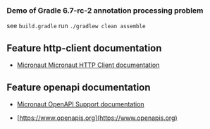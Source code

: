### Demo of Gradle 6.7-rc-2 annotation processing problem
see `build.gradle`
run `./gradlew clean assemble`

## Feature http-client documentation

- [Micronaut Micronaut HTTP Client documentation](https://docs.micronaut.io/latest/guide/index.html#httpClient)

## Feature openapi documentation

- [Micronaut OpenAPI Support documentation](https://micronaut-projects.github.io/micronaut-openapi/latest/guide/index.html)

- [https://www.openapis.org](https://www.openapis.org)

